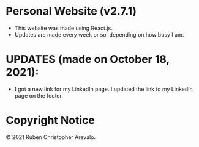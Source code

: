 # Personal Website (v2.7.1)

* This website was made using React.js.
* Updates are made every week or so, depending on how busy I am.

# UPDATES (made on October 18, 2021):

* I got a new link for my LinkedIn page. I updated the link to my LinkedIn page on the footer.

# Copyright Notice

© 2021 Ruben Christopher Arevalo.
